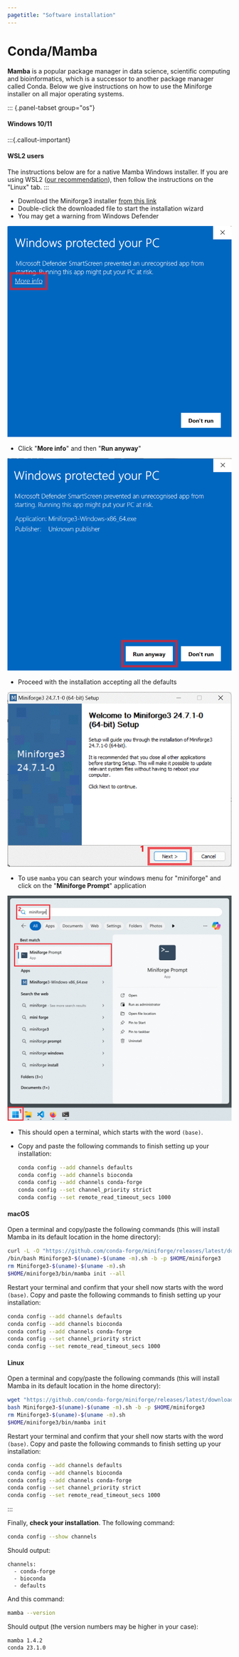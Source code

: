 ```yaml
---
pagetitle: "Software installation"
---
```


# Conda/Mamba

**Mamba** is a popular package manager in data science, scientific computing and bioinformatics, which is a successor to another package manager called Conda.
Below we give instructions on how to use the Miniforge installer on all major operating systems.

::: {.panel-tabset group="os"}
#### Windows 10/11

:::{.callout-important}
#### WSL2 users

The instructions below are for a native Mamba Windows installer. If you are using WSL2 ([our recommendation](wsl.md)), then follow the instructions on the "Linux" tab.
:::

- Download the Miniforge3 installer [from this link](https://github.com/conda-forge/miniforge/releases/latest/download/Miniforge3-Windows-x86_64.exe)
- Double-click the downloaded file to start the installation wizard
- You may get a warning from Windows Defender

![](images/windows_mamba_01.png)

- Click "**More info**" and then "**Run anyway**"

![](images/windows_mamba_02.png)

- Proceed with the installation accepting all the defaults

![](images/windows_mamba_03.gif)

- To use `mamba` you can search your windows menu for "miniforge" and click on the "**Miniforge Prompt**" application

![](images/windows_mamba_04.png)

- This should open a terminal, which starts with the word `(base)`.
- Copy and paste the following commands to finish setting up your installation: 

    ```bash
    conda config --add channels defaults
    conda config --add channels bioconda
    conda config --add channels conda-forge
    conda config --set channel_priority strict
    conda config --set remote_read_timeout_secs 1000
    ```


#### macOS

Open a terminal and copy/paste the following commands (this will install Mamba in its default location in the home directory): 

```bash
curl -L -O "https://github.com/conda-forge/miniforge/releases/latest/download/Miniforge3-$(uname)-$(uname -m).sh"
/bin/bash Miniforge3-$(uname)-$(uname -m).sh -b -p $HOME/miniforge3
rm Miniforge3-$(uname)-$(uname -m).sh
$HOME/miniforge3/bin/mamba init --all
```

Restart your terminal and confirm that your shell now starts with the word `(base)`.
Copy and paste the following commands to finish setting up your installation: 

```bash
conda config --add channels defaults
conda config --add channels bioconda
conda config --add channels conda-forge
conda config --set channel_priority strict
conda config --set remote_read_timeout_secs 1000
```


#### Linux

Open a terminal and copy/paste the following commands (this will install Mamba in its default location in the home directory): 

```bash
wget "https://github.com/conda-forge/miniforge/releases/latest/download/Miniforge3-$(uname)-$(uname -m).sh"
bash Miniforge3-$(uname)-$(uname -m).sh -b -p $HOME/miniforge3
rm Miniforge3-$(uname)-$(uname -m).sh
$HOME/miniforge3/bin/mamba init
```

Restart your terminal and confirm that your shell now starts with the word `(base)`.
Copy and paste the following commands to finish setting up your installation: 

```bash
conda config --add channels defaults
conda config --add channels bioconda
conda config --add channels conda-forge
conda config --set channel_priority strict
conda config --set remote_read_timeout_secs 1000
```

:::


Finally, **check your installation**.
The following command: 

```bash
conda config --show channels
```

Should output:
   
```
channels:
  - conda-forge
  - bioconda
  - defaults
```

And this command:

```bash
mamba --version
```

Should output (the version numbers may be higher in your case): 

```
mamba 1.4.2
conda 23.1.0
```